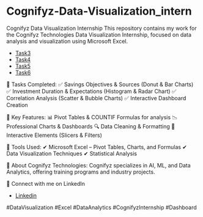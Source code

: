 # Cognifyz-Data-Visualization_intern
 Cognifyz Data Visualization Internship This repository contains my work for the Cognifyz Technologies Data Visualization Internship, focused on data analysis and visualization using Microsoft Excel.
- <a href=https://github.com/Inzamulkhan/Cognifyz-Data-Visualization_intern/blob/main/Data_Visualization_Task3%20(1).xlsx>Task3</a>
- <a href=https://github.com/Inzamulkhan/Cognifyz-Data-Visualization_intern/blob/main/Data_Visualization_Task4.xlsx>Task4</a>
- <a href=https://github.com/Inzamulkhan/Cognifyz-Data-Visualization_intern/blob/main/Data_Visualization_Task5.xlsx>Task5</a>
- <a href=https://github.com/Inzamulkhan/Cognifyz-Data-Visualization_intern/blob/main/Data_Visualization_Task6.xlsx>Task6</a>

🔹 Tasks Completed:
✅ Savings Objectives & Sources (Donut & Bar Charts)
✅ Investment Duration & Expectations (Histogram & Radar Chart)
✅ Correlation Analysis (Scatter & Bubble Charts)
✅ Interactive Dashboard Creation

🔹 Key Features:
📊 Pivot Tables & COUNTIF Formulas for analysis
📉 Professional Charts & Dashboards
🔍 Data Cleaning & Formatting
🎯 Interactive Elements (Slicers & Filters)

🔹 Tools Used:
✔ Microsoft Excel – Pivot Tables, Charts, and Formulas
✔ Data Visualization Techniques
✔ Statistical Analysis

📌 About Cognifyz Technologies:
Cognifyz specializes in AI, ML, and Data Analytics, offering training programs and industry projects.

🔗 Connect with me on LinkedIn
- <a href=www.linkedin.com/in/inzamul-khan-4b92a8275>Linkedin</a>

#DataVisualization #Excel #DataAnalytics #CognifyzInternship #Dashboard
